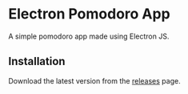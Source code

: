# Electron Pomodoro App

A simple pomodoro app made using Electron JS.

## Installation

Download the latest version from the [releases](https://github.com/justgo97/electron-pomodoro-app/releases) page.
